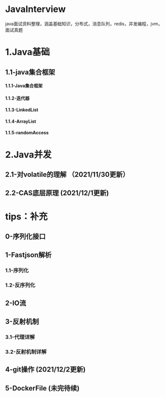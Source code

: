 # JavaInterview

java面试资料整理，涵盖基础知识，分布式，消息队列，redis，并发编程，jvm，面试真题

# 1.Java基础

## 1.1-java集合框架

#### 1.1.1-Java集合框架

#### 1.1.2-迭代器

#### 1.1.3-LinkedList

#### 1.1.4-ArrayList

#### 1.1.5-randomAccess

# 2.Java并发

## 2.1-对volatile的理解    （2021/11/30更新）

## 2.2-CAS底层原理  		   (2021/12/1更新)

# tips：补充

## 0-序列化接口

## 1-Fastjson解析

### 1.1-序列化

### 1.2-反序列化

## 2-IO流

## 3-反射机制

### 3.1-代理详解

### 3.2-反射机制详解

## 4-git操作                             (2021/12/2更新)

## 5-DockerFile                      (未完待续)
